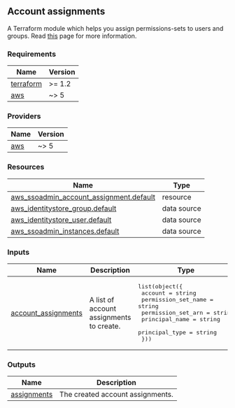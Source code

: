 <!-- BEGIN_TF_DOCS -->
## Account assignments
A Terraform module which helps you assign permissions-sets to users and groups. Read [this](https://docs.aws.amazon.com/singlesignon/latest/userguide/useraccess.html) page for more information.

### Requirements

| Name | Version |
|------|---------|
| <a name="requirement_terraform"></a> [terraform](#requirement\_terraform) | >= 1.2 |
| <a name="requirement_aws"></a> [aws](#requirement\_aws) | ~> 5 |

### Providers

| Name | Version |
|------|---------|
| <a name="provider_aws"></a> [aws](#provider\_aws) | ~> 5 |

### Resources

| Name | Type |
|------|------|
| [aws_ssoadmin_account_assignment.default](https://registry.terraform.io/providers/hashicorp/aws/latest/docs/resources/ssoadmin_account_assignment) | resource |
| [aws_identitystore_group.default](https://registry.terraform.io/providers/hashicorp/aws/latest/docs/data-sources/identitystore_group) | data source |
| [aws_identitystore_user.default](https://registry.terraform.io/providers/hashicorp/aws/latest/docs/data-sources/identitystore_user) | data source |
| [aws_ssoadmin_instances.default](https://registry.terraform.io/providers/hashicorp/aws/latest/docs/data-sources/ssoadmin_instances) | data source |

### Inputs

| Name | Description | Type | Default | Required |
|------|-------------|------|---------|:--------:|
| <a name="input_account_assignments"></a> [account\_assignments](#input\_account\_assignments) | A list of account assignments to create. | <pre>list(object({<br>    account             = string<br>    permission_set_name = string<br>    permission_set_arn  = string<br>    principal_name      = string<br>    principal_type      = string<br>  }))</pre> | n/a | yes |

### Outputs

| Name | Description |
|------|-------------|
| <a name="output_assignments"></a> [assignments](#output\_assignments) | The created account assignments. |
<!-- END_TF_DOCS -->